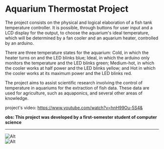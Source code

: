 # Aquarium Thermostat Project

The project consists on the physical and logical elaboration of a fish tank temperature controller. It is possible, through buttons for user input and a LCD display for the output, to choose the aquarium's ideal temperature, which will be determined by a fan cooler and an aquarium heater, controlled by an arduino.

There are three temperature states for the aquarium: Cold, in which the heater turns on and the LED blinks blue; Ideal, in which the arduino only monitors the temperature and the LED blinks green; Medium-hot, in which the cooler works at half power and the LED blinks yellow; and Hot in which the cooler works at its maximum power and the LED blinks red.

The project aims to assist scientific research involving the control of temperature in aquariums for the extraction of fish data. These data are used for agriculture, such as aquaponics, and several other areas of knowledge.

project's video: https://www.youtube.com/watch?v=hnH99Ou-5S4&

**obs: This project was developed by a first-semester student of computer science**
_______________________________________

![Alt](https://github.com/begalv/Aquarium-Thermostat/blob/master/docs/Hardware/images/DSC_0021.JPG) <br/>
![Alt](https://github.com/begalv/Aquarium-Thermostat/blob/master/docs/Hardware/images/DSC_0049.JPG)
